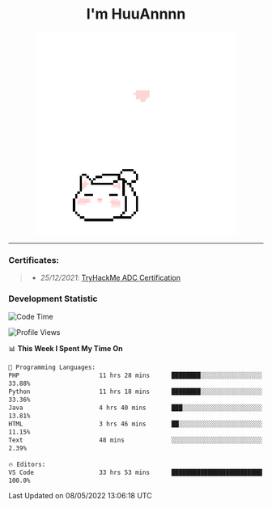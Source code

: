 <h1 align='center'>I'm HuuAnnnn</h1>
<p align="center">
 <img src="cat_intro.gif" />
</p>

___

### Certificates:
>- *25/12/2021*: [TryHackMe ADC Certification](https://tryhackme-certificates.s3-eu-west-1.amazonaws.com/THM-HKVVJOIWJA.png)


### Development Statistic

<!--START_SECTION:waka-->
![Code Time](http://img.shields.io/badge/Code%20Time-175%20hrs%2031%20mins-blue)

![Profile Views](http://img.shields.io/badge/Profile%20Views-1-blue)

📊 **This Week I Spent My Time On** 

```text
💬 Programming Languages: 
PHP                      11 hrs 28 mins      ████████░░░░░░░░░░░░░░░░░   33.88% 
Python                   11 hrs 18 mins      ████████░░░░░░░░░░░░░░░░░   33.36% 
Java                     4 hrs 40 mins       ███░░░░░░░░░░░░░░░░░░░░░░   13.81% 
HTML                     3 hrs 46 mins       ██░░░░░░░░░░░░░░░░░░░░░░░   11.15% 
Text                     48 mins             ░░░░░░░░░░░░░░░░░░░░░░░░░   2.39%

🔥 Editors: 
VS Code                  33 hrs 53 mins      █████████████████████████   100.0%

```


 Last Updated on 08/05/2022 13:06:18 UTC
<!--END_SECTION:waka-->
